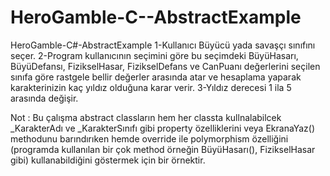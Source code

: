 # HeroGamble-C--AbstractExample
HeroGamble-C#-AbstractExample
1-Kullanıcı Büyücü yada savaşçı sınıfını seçer.
2-Program kullanıcının seçimini göre bu seçimdeki BüyüHasarı, BüyüDefansı, FizikselHasar, FizikselDefans ve CanPuanı değerlerini seçilen sınıfa göre rastgele bellir değerler arasında atar ve hesaplama yaparak karakterinizin kaç yıldız olduğuna karar verir.
3-Yıldız derecesi 1 ila 5 arasında değişir.

Not : Bu çalışma abstract classların hem her classta kullnalabilcek _KarakterAdı ve _KarakterSınıfı gibi property özelliklerini veya EkranaYaz() methodunu barındırıken hemde override ile polymorphism özelliğini (programda kullanılan bir çok method örneğin BüyüHasarı(), FizikselHasar gibi) kullanabildiğini göstermek için bir örnektir.
